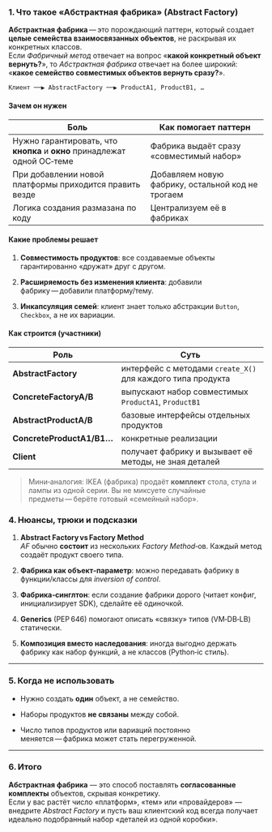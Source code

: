 ### 1. Что такое «Абстрактная фабрика» (Abstract Factory)

**Абстрактная фабрика** — это порождающий паттерн, который создает **целые семейства взаимосвязанных объектов**, не раскрывая их конкретных классов.  
Если _Фабричный метод_ отвечает на вопрос «**какой конкретный объект вернуть?**», то _Абстрактная фабрика_ отвечает на более широкий: «**какое семейство совместимых объектов вернуть сразу?**».
```
Клиент ──▶ AbstractFactory ──▶ ProductA1, ProductB1, …
```

#### Зачем он нужен

|Боль|Как помогает паттерн|
|---|---|
|Нужно гарантировать, что **кнопка** и **окно** принадлежат одной ОС‑теме|Фабрика выдаёт сразу «совместимый набор»|
|При добавлении новой платформы приходится править везде|Добавляем новую фабрику, остальной код не трогаем|
|Логика создания размазана по коду|Централизуем её в фабриках|

#### Какие проблемы решает

1. **Совместимость продуктов**: все создаваемые объекты гарантированно «дружат» друг с другом.
    
2. **Расширяемость без изменения клиента**: добавили фабрику — добавили платформу/тему.
    
3. **Инкапсуляция семей**: клиент знает только абстракции `Button`, `Checkbox`, а не их вариации.
    

#### Как строится (участники)

|Роль|Суть|
|---|---|
|**AbstractFactory**|интерфейс с методами `create_X()` для каждого типа продукта|
|**ConcreteFactoryA/B**|выпускают набор совместимых `ProductA1`, `ProductB1`|
|**AbstractProductA/B**|базовые интерфейсы отдельных продуктов|
|**ConcreteProductA1/B1…**|конкретные реализации|
|**Client**|получает фабрику и вызывает её методы, не зная деталей|

> Мини‑аналогия: IKEA (фабрика) продаёт **комплект** стола, стула и лампы из одной серии. Вы не миксуете случайные предметы — берёте готовый «семейный набор».


### 4. Нюансы, трюки и подсказки

1. **Abstract Factory vs Factory Method**  
    _AF_ обычно **состоит** из нескольких _Factory Method_‑ов. Каждый метод создаёт продукт своего типа.
    
2. **Фабрика как объект‑параметр**: можно передавать фабрику в функции/классы для _inversion of control_.
    
3. **Фабрика‑синглтон**: если создание фабрики дорого (читает конфиг, инициализирует SDK), сделайте её одиночкой.
    
4. **Generics** (PEP 646) помогают описать «связку» типов (VM‑DB‑LB) статически.
    
5. **Композиция вместо наследования**: иногда выгодно держать фабрику как набор функций, а не классов (Python‑ic стиль).
    

---

### 5. Когда не использовать

- Нужно создать **один** объект, а не семейство.
    
- Наборы продуктов **не связаны** между собой.
    
- Число типов продуктов или вариаций постоянно меняется — фабрика может стать перегруженной.
    

---

### 6. Итого

**Абстрактная фабрика** — это способ поставлять **согласованные комплекты** объектов, скрывая конкретику.  
Если у вас растёт число «платформ», «тем» или «провайдеров» — внедрите _Abstract Factory_ и пусть ваш клиентский код всегда получает идеально подобранный набор «деталей из одной коробки».